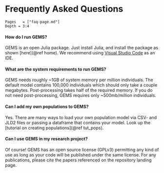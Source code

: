 # Frequently Asked Questions

```@contents
Pages   = ["faq-page.md"]
Depth = 3:4
```


#### How do I run GEMS?

GEMS is an open Julia package.
Just install Julia, and install the package as shown [here](@ref home).
We recommend using [Visual Studio Code](https://code.visualstudio.com/) as an IDE.


#### What are the system requirements to run GEMS?

GEMS needs roughly ~1GB of system memory per million individuals.
The default model contains 100,000 individuals which should only take a couple megabytes.
Post-processing takes half of the required memory.
If you do not need post-processing, GEMS requires only ~500mb/million individuals.


#### Can I add my own populations to GEMS?

Yes. There are many ways to load your own population model via CSV- and JLD2 files or passing a dataframe that contains your model.
Look up the [tutorial on creating populations](@ref tut_pops).


#### Can I use GEMS in my research project?

Of course! GEMS has an open source license (GPLv3) permitting any kind of use as long as your code will be published under the same license.
For any publications, please cite the papers referenced on the repository landing page.